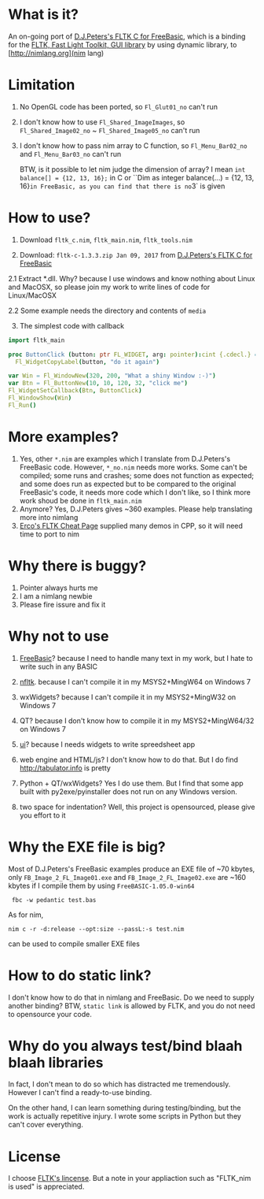 # What is it?
An on-going port of [D.J.Peters's FLTK C for FreeBasic](https://www.freebasic.net/forum/viewtopic.php?f=14&t=24547&start=180), which is a binding for the [FLTK, Fast Light Toolkit, GUI library](https://www.fltk.org) by using dynamic library, to [http://nimlang.org](nim lang)

# Limitation
1. No OpenGL code has been ported, so `Fl_Glut01_no` can't run

2. I don't know how to use  `Fl_Shared_ImageImages`, so `Fl_Shared_Image02_no` ~ `Fl_Shared_Image05_no` can't run

3. I don't know how to pass nim array to C function, so `Fl_Menu_Bar02_no` and `Fl_Menu_Bar03_no` can't run

   BTW, is it possible to let nim judge the dimension of array? I mean `int balance[] = {12, 13, 16};` in C or ``Dim as integer balance(...) = {12, 13, 16}` in FreeBasic, as you can find that there is no `3` is given

# How to use?
1. Download `fltk_c.nim`, `fltk_main.nim`, `fltk_tools.nim`

2. Download: `fltk-c-1.3.3.zip Jan 09, 2017` from [D.J.Peters's FLTK C for FreeBasic](https://www.freebasic.net/forum/viewtopic.php?f=14&t=24547&start=180)

2.1 Extract *.dll. Why? because I use windows and know nothing about Linux and MacOSX, so please join my work to write lines of code for Linux/MacOSX

2.2 Some example needs the directory and contents of `media`

3. The simplest code with callback

```nim
import fltk_main

proc ButtonClick (button: ptr FL_WIDGET, arg: pointer):cint {.cdecl.} =
  Fl_WidgetCopyLabel(button, "do it again")

var Win = Fl_WindowNew(320, 200, "What a shiny Window :-)")
var Btn = Fl_ButtonNew(10, 10, 120, 32, "click me")
Fl_WidgetSetCallback(Btn, ButtonClick)
Fl_WindowShow(Win)
Fl_Run()

```

# More examples?
1. Yes, other `*.nim` are examples which I translate from D.J.Peters's FreeBasic code. However, `*_no.nim` needs more works. Some can't be compiled; some runs and crashes; some does not function as expected; and some does run as expected but to be compared to the original FreeBasic's code, it needs more code which I don't like, so I think more work shoud be done in `fltk_main.nim`
2. Anymore? Yes, D.J.Peters gives ~360 examples. Please help translating more into nimlang
3. [Erco's FLTK Cheat Page](http://seriss.com/people/erco/fltk/) supplied many demos in CPP, so it will need time to port to nim

# Why there is buggy?
1. Pointer always hurts me
2. I am a nimlang newbie
3. Please fire issure and fix it

# Why not to use
1. [FreeBasic](http://freebasic.net/)? because I need to handle many text in my work, but I hate to write such in any BASIC

2. [nfltk](https://github.com/Skrylar/nfltk). because I can't compile it in my MSYS2+MingW64 on Windows 7

3. wxWidgets? because I can't compile it in my MSYS2+MingW32 on Windows 7

3. QT? because I don't know how to compile it in my MSYS2+MingW64/32 on Windows 7

4. [ui](https://github.com/nim-lang/ui)? because I needs widgets to write spreedsheet app

5. web engine and HTML/js? I don't know how to do that. But I do find http://tabulator.info is pretty

6. Python + QT/wxWidgets? Yes I do use them. But I find that some app built with py2exe/pyinstaller does not run on any Windows version.

7. two space for indentation? Well, this project is opensourced, please give you effort to it

# Why the EXE file is big?
Most of D.J.Peters's FreeBasic examples produce an EXE file of ~70 kbytes, only `FB_Image_2_FL_Image01.exe` and `FB_Image_2_FL_Image02.exe` are ~160 kbytes if I compile them by using `FreeBASIC-1.05.0-win64`
```
 fbc -w pedantic test.bas
 ```

 As for nim,
 ```
 nim c -r -d:release --opt:size --passL:-s test.nim
 ```
 can be used to compile smaller EXE files

# How to do static link?
I don't know how to do that in nimlang and FreeBasic. Do we need to supply another binding?
BTW, `static link` is allowed by FLTK, and you do not need to opensource your code.

# Why do you always test/bind blaah blaah libraries
In fact, I don't mean to do so which has distracted me tremendously. However I can't find a ready-to-use binding.

On the other hand, I can learn something during testing/binding, but the work is actually repetitive injury. I wrote some scripts in Python but they can't cover everything.

# License
I choose [FLTK's lincense](https://www.fltk.org/COPYING.php). But a note in your appliaction such as "FLTK_nim is used" is appreciated.

